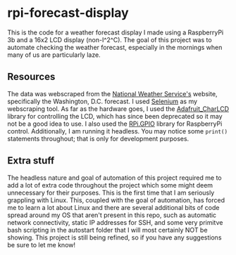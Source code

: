 # rpi-forecast-display

This is the code for a weather forecast display I made using a RaspberryPi 3b and a 16x2 LCD display (non-I^2^C).
The goal of this project was to automate checking the weather forecast, especially in the mornings when many of us are particularly laze.
## Resources
The data was webscraped from the [National Weather Service's](https://forecast.weather.gov/MapClick.php?lat=38.895&lon=-77.0373&unit=0&lg=english&FcstType=digital) website, specifically the Washington, D.C. forecast.
I used [Selenium](https://www.selenium.dev/documentation/) as my webscraping tool.
As far as the hardware goes, I used the [Adafruit_CharLCD](https://github.com/adafruit/Adafruit_Python_CharLCD) library for controlling the LCD, which has since been deprecated so it may not be a good idea to use.
I also used the [RPi.GPIO](https://pypi.org/project/RPi.GPIO/) library for RaspberryPi control.
Additionally, I am running it headless. You may notice some `print()` statements throughout; that is only for development purposes.
## Extra stuff
The headless nature and goal of automation of this project required me to add a lot of extra code throughout the project which some might deem unnecessary for their purposes.
This is the first time that I am seriously grappling with Linux. This, coupled with the goal of automation, has forced me to learn a lot about Linux and there are several additional bits of code spread around my OS that aren't present in this repo, such as automatic network connectivity, static IP addresses for SSH, and some very primitve bash scripting in the autostart folder that I will most certainly NOT be showing.
This project is still being refined, so if you have any suggestions be sure to let me know!
